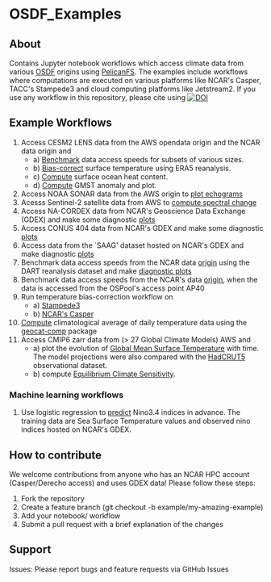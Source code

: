 # OSDF_Examples

## About
Contains Jupyter notebook workflows which access climate data from various [OSDF](https://osg-htc.org/services/osdf.html) origins using [PelicanFS](https://github.com/PelicanPlatform/pelicanfs). The examples include workflows where computations are executed on various platforms like NCAR's Casper, TACC's Stampede3 and cloud computing platforms like Jetstream2. If you use any workflow in this repository, please cite using [![DOI](https://zenodo.org/badge/DOI/10.5281/zenodo.16863133.svg)](https://doi.org/10.5281/zenodo.16863133)


## Example Workflows
1) Access CESM2 LENS data from the AWS opendata origin and the NCAR data origin and
   - a) [Benchmark](notebooks/ndc_workflows/aws_benchmark.ipynb) data access speeds for subsets of various sizes.
   - b) [Bias-correct](notebooks/cesm_bias.ipynb) surface temperature using ERA5 reanalysis. 
   - c) [Compute](notebooks/cesm_oceanheat.ipynb) surface ocean heat content.
   - d) [Compute](notebooks/cesm_gmst_ncar.ipynb) GMST anomaly and plot.
2) Access NOAA SONAR data from the AWS origin to [plot echograms](notebooks/ndc_workflows/sonar_ai.ipynb)
3) Acesss Sentinel-2 satellite data from AWS to [compute spectral change](notebooks/ndc_workflows/pycogss_spectral_change.ipynb)
4) Access NA-CORDEX data from NCAR's Geoscience Data Exchange (GDEX) and make some diagnostic [plots](notebooks/na_cordex.ipynb)
5) Access CONUS 404 data from NCAR's GDEX and make some diagnostic [plots](notebooks/conus404.ipynb)
6) Access data from the `SAAG' dataset hosted on NCAR's GDEX and make diagnostic [plots](notebooks/saag.ipynb)
7) Benchmark data access speeds from the NCAR data [origin](notebooks/ndc_workflows/ncar_benchmark.ipynb) using the DART reanalysis dataset and make [diagnostic plots](notebooks/dart-cam6.ipynb)
8) Benchmark data access speeds from the NCAR's data [origin](notebooks/ndc_workflows/ncar_benchmark_ap40.ipynb), when the data is accessed from the OSPool's access point AP40
9) Run temperature bias-correction workflow on
   - a) [Stampede3](notebooks/cesm_osdf_stampede3.ipynb)
   - b) [NCAR's Casper](notebooks/cesm_posix_bias.ipynb)
10) [Compute](notebooks/geocat_climatology.ipynb) climatological average of daily temperature data using the [geocat-comp](https://geocat-comp.readthedocs.io/en/stable/examples/climatology_average.html) package
11) Access CMIP6 zarr data from (> 27 Global Climate Models) AWS and
    - a) plot the evolution of [Global Mean Surface Temperature](notebooks/cmip6_aws_zarr.ipynb) with time. The model projections were also compared with the [HadCRUT5](https://www.metoffice.gov.uk/hadobs/hadcrut5/) observational dataset.
    - b) compute [Equilibrium Climate Sensitivity](notebooks/cmip6_ecs.ipynb).

### Machine learning workflows
1) Use logistic regression to [predict](notebooks/ml_workflows/nino3.4_index.ipynb) Nino3.4 indices in advance. The training data are Sea Surface Temperature values and observed nino indices hosted on NCAR's GDEX.

## How to contribute 
We welcome contributions from anyone who has an NCAR HPC account (Casper/Derecho access) and uses GDEX data! Please follow these steps:
1. Fork the repository
2. Create a feature branch (git checkout -b example/my-amazing-example)
3. Add your notebook/ workflow
4. Submit a pull request with a brief explanation of the changes

## Support
Issues: Please report bugs and feature requests via GitHub Issues

 

